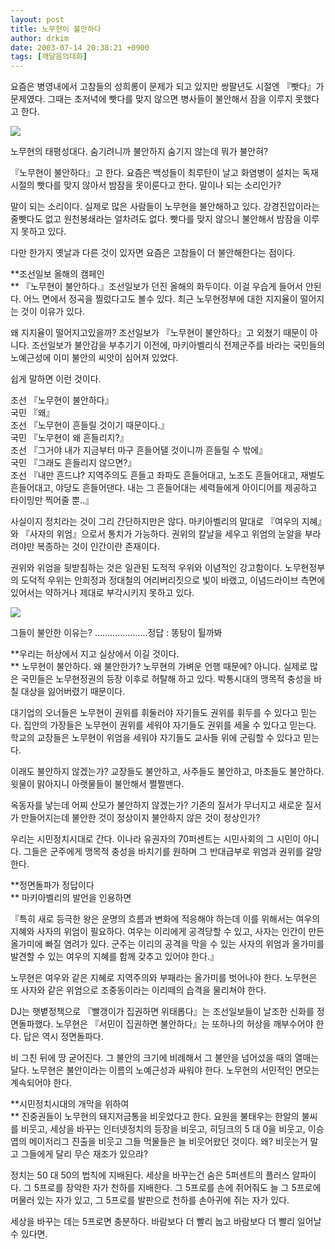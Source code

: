 ```yaml
---
layout: post
title: 노무현이 불안하다
author: drkim
date: 2003-07-14 20:38:21 +0900
tags: [깨달음의대화]
---
```

요즘은 병영내에서 고참들의 성희롱이 문제가 되고 있지만 쌍팔년도 시절엔 『빳다』가 문제였다. 그때는 초저녁에 빳다를 맞지 않으면 병사들이 불안해서 잠을 이루지 못했다고 한다. 


  ![](http://drkimz.com/technote/board/private/upimg/1058181847.jpg)


  노무현의 태평성대다. 숨기려니까 불안하지 숨기지 않는데 뭐가 불안혀?


『노무현이 불안하다』고 한다. 요즘은 백성들이 최루탄이 날고 화염병이 설치는 독재시절의 빳다를 맞지 않아서 밤잠을 못이룬다고 한다. 말이나 되는 소리인가?

말이 되는 소리이다. 실제로 많은 사람들이 노무현을 불안해하고 있다. 강경진압이라는 줄빳다도 없고 원천봉쇄라는 얼차려도 없다. 빳다를 맞지 않으니 불안해서 밤잠을 이루지 못하고 있다. 

다만 한가지 옛날과 다른 것이 있자면 요즘은 고참들이 더 불안해한다는 점이다. 

**조선일보 올해의 캠페인  
** 『노무현이 불안하다.』조선일보가 던진 올해의 화두이다. 이걸 우습게 들어서 안된다. 어느 면에서 정곡을 찔렀다고도 볼수 있다. 최근 노무현정부에 대한 지지율이 떨어지는 것이 이유가 있다. 

왜 지지율이 떨어지고있을까? 조선일보가 『노무현이 불안하다』고 외쳤기 때문이 아니다. 조선일보가 불안감을 부추기기 이전에, 마키아벨리식 전제군주를 바라는 국민들의 노예근성에 이미 불안의 씨앗이 심어져 있었다. 

쉽게 말하면 이런 것이다. 

조선 『노무현이 불안하다』  
국민 『왜』  
조선 『노무현이 흔들릴 것이기 때문이다.』  
국민 『노무현이 왜 흔들리지?』  
조선 『그거야 내가 지금부터 마구 흔들어댈 것이니까 흔들릴 수 밖에』  
국민 『그래도 흔들리지 않으면?』  
조선 『내만 흔드냐? 지역주의도 흔들고 좌파도 흔들어대고, 노조도 흔들어대고, 재벌도 흔들어대고, 야당도 흔들어댄다. 내는 그 흔들어대는 세력들에게 아이디어를 제공하고 타이밍만 찍어줄 뿐..』

사실이지 정치라는 것이 그리 간단하지만은 않다. 마키아벨리의 말대로 『여우의 지혜』와 『사자의 위엄』으로서 통치가 가능하다. 권위의 칼날을 세우고 위엄의 눈알을 부라려야만 복종하는 것이 인간이란 존재이다. 

권위와 위엄을 뒷받침하는 것은 일관된 도적적 우위와 이념적인 강고함이다. 노무현정부의 도덕적 우위는 안희정과 정대철의 어리버리짓으로 빛이 바랬고, 이념드라이브 측면에 있어서는 약하거나 제대로 부각시키지 못하고 있다. 


  ![](http://drkimz.com/technote/board/private/upimg/1058182193.jpg)


  그들이 불안한 이유는? .....................정답 : 똥탕이 튈까봐


**우리는 허상에서 지고 실상에서 이길 것이다.  
** 노무현이 불안하다. 왜 불안한가? 노무현의 가벼운 언행 때문에? 아니다. 실제로 많은 국민들은 노무현정권의 등장 이후로 허탈해 하고 있다. 박통시대의 맹목적 충성을 바칠 대상을 잃어버렸기 때문이다. 

대기업의 오너들은 노무현이 권위를 휘둘러야 자기들도 권위를 휘두를 수 있다고 믿는다. 집안의 가장들은 노무현이 권위를 세워야 자기들도 권위를 세울 수 있다고 믿는다. 학교의 교장들은 노무현이 위엄을 세워야 자기들도 교사들 위에 군림할 수 있다고 믿는다. 

이래도 불안하지 않겠는가? 교장들도 불안하고, 사주들도 불안하고, 마초들도 불안하다. 윗물이 맑아지니 아랫물들이 불안해서 쩔쩔맨다. 

옥동자를 낳는데 어찌 산모가 불안하지 않겠는가? 기존의 질서가 무너지고 새로운 질서가 만들어지는데 불안한 것이 정상이지 불안하지 않은 것이 정상인가? 

우리는 시민정치시대로 간다. 이나라 유권자의 70퍼센트는 시민사회의 그 시민이 아니다. 그들은 군주에게 맹목적 충성을 바치기를 원하며 그 반대급부로 위엄과 권위를 갈망한다. 

**정면돌파가 정답이다  
** 마키아벨리의 발언을 인용하면

『특히 새로 등극한 왕은 운명의 흐름과 변화에 적응해야 하는데 이를 위해서는 여우의 지혜와 사자의 위엄이 필요하다. 여우는 이리에게 공격당할 수 있고, 사자는 인간이 만든 올가미에 빠질 염려가 있다. 군주는 이리의 공격을 막을 수 있는 사자의 위엄과 올가미를 발견할 수 있는 여우의 지혜를 함께 갖추고 있어야 한다.』

노무현은 여우와 같은 지혜로 지역주의와 부패라는 올가미를 벗어나야 한다. 노무현은 또 사자와 같은 위엄으로 조중동이라는 이리떼의 습격을 물리쳐야 한다. 

DJ는 햇볕정책으로 『빨갱이가 집권하면 위태롭다』는 조선일보들이 날조한 신화를 정면돌파했다. 노무현은 『서민이 집권하면 불안하다』는 또하나의 허상을 깨부수어야 한다. 답은 역시 정면돌파다.

비 그친 뒤에 땅 굳어진다. 그 불안의 크기에 비례해서 그 불안을 넘어섰을 때의 열매는 달다. 노무현은 불안이라는 이름의 노예근성과 싸워야 한다. 노무현의 서민적인 면모는 계속되어야 한다.

**시민정치시대의 개막을 위하여  
** 진중권들이 노무현의 돼지저금통을 비웃었다고 한다. 요원을 불태우는 한알의 불씨를 비웃고, 세상을 바꾸는 인터넷정치의 등장을 비웃고, 히딩크의 5 대 0을 비웃고, 이승엽의 메이저리그 진출을 비웃고 그들 먹물들은 늘 비웃어왔던 것이다. 왜? 비웃는거 말고 그들에게 달리 무슨 재조가 있으랴?

정치는 50 대 50의 법칙에 지배된다. 세상을 바꾸는건 숨은 5퍼센트의 플러스 알파이다. 그 5프로를 장악한 자가 천하를 지배한다. 그 5프로를 손에 쥐어줘도 늘 그 5프로에 머물러 있는 자가 있고, 그 5프로를 발판으로 천하를 손아귀에 쥐는 자가 있다. 

세상을 바꾸는 데는 5프로면 충분하다. 바람보다 더 빨리 눕고 바람보다 더 빨리 일어날 수 있다면.